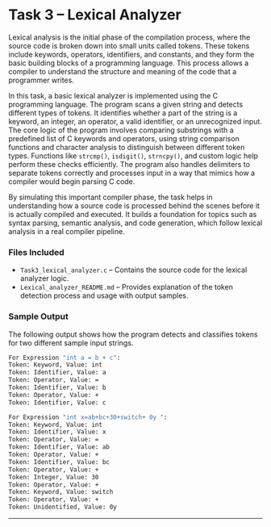 # Task 3 – Lexical Analyzer

Lexical analysis is the initial phase of the compilation process, where the source code is broken down into small units called tokens. These tokens include keywords, operators, identifiers, and constants, and they form the basic building blocks of a programming language. This process allows a compiler to understand the structure and meaning of the code that a programmer writes.

In this task, a basic lexical analyzer is implemented using the C programming language. The program scans a given string and detects different types of tokens. It identifies whether a part of the string is a keyword, an integer, an operator, a valid identifier, or an unrecognized input. The core logic of the program involves comparing substrings with a predefined list of C keywords and operators, using string comparison functions and character analysis to distinguish between different token types. Functions like `strcmp()`, `isdigit()`, `strncpy()`, and custom logic help perform these checks efficiently. The program also handles delimiters to separate tokens correctly and processes input in a way that mimics how a compiler would begin parsing C code.

By simulating this important compiler phase, the task helps in understanding how a source code is processed behind the scenes before it is actually compiled and executed. It builds a foundation for topics such as syntax parsing, semantic analysis, and code generation, which follow lexical analysis in a real compiler pipeline.

### Files Included

* `Task3_lexical_analyzer.c` – Contains the source code for the lexical analyzer logic.
* `Lexical_analyzer_README.md` – Provides explanation of the token detection process and usage with output samples.

### Sample Output

The following output shows how the program detects and classifies tokens for two different sample input strings.

```bash
For Expression "int a = b + c":
Token: Keyword, Value: int
Token: Identifier, Value: a
Token: Operator, Value: =
Token: Identifier, Value: b
Token: Operator, Value: +
Token: Identifier, Value: c

For Expression "int x=ab+bc+30+switch+ 0y ":
Token: Keyword, Value: int
Token: Identifier, Value: x
Token: Operator, Value: =
Token: Identifier, Value: ab
Token: Operator, Value: +
Token: Identifier, Value: bc
Token: Operator, Value: +
Token: Integer, Value: 30
Token: Operator, Value: +
Token: Keyword, Value: switch
Token: Operator, Value: +
Token: Unidentified, Value: 0y
```

---
